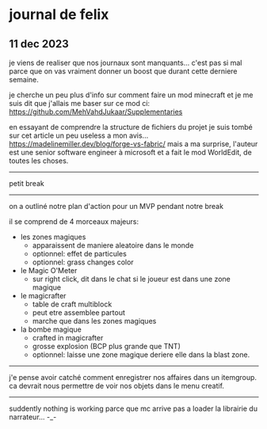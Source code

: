 # journal de felix

## 11 dec 2023

je viens de realiser que nos journaux sont manquants...
c'est pas si mal parce que on vas vraiment donner un boost que durant cette derniere semaine.

je cherche un peu plus d'info sur comment faire un mod minecraft et je me suis dit que j'allais me baser sur ce mod ci: https://github.com/MehVahdJukaar/Supplementaries

en essayant de comprendre la structure de fichiers du projet je suis tombé sur cet article un peu useless a mon avis... https://madelinemiller.dev/blog/forge-vs-fabric/ mais a ma surprise, l'auteur est une senior software engineer à microsoft et a fait le mod WorldEdit, de toutes les choses.

--- 

petit break

---

on a outliné notre plan d'action pour un MVP pendant notre break

il se comprend de 4 morceaux majeurs:
- les zones magiques
  - apparaissent de maniere aleatoire dans le monde
  - optionnel: effet de particules
  - optionnel: grass changes color
- le Magic O'Meter
  - sur right click, dit dans le chat si le joueur est dans une zone magique
- le magicrafter
  - table de craft multiblock
  - peut etre assemblee partout
  - marche que dans les zones magiques
- la bombe magique
  - crafted in magicrafter
  - grosse explosion (BCP plus grande que TNT)
  - optionnel: laisse une zone magique deriere elle dans la blast zone.

---

j'e pense avoir catché comment  enregistrer nos affaires dans un itemgroup. ca devrait nous permettre de voir nos objets dans le menu creatif.

---

suddently nothing is working parce que mc arrive pas a loader la librairie du narrateur... -_-